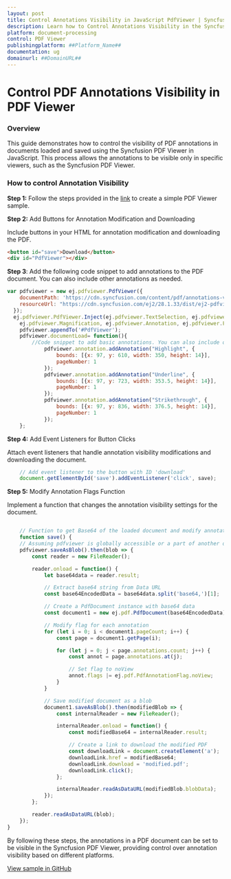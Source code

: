 ```yaml
---
layout: post
title: Control Annotations Visibility in JavaScript PdfViewer | Syncfusion
description: Learn how to Control Annotations Visibility in the Syncfusion ##Platform_Name## Pdfviewer control of Syncfusion Essential JS 2 and more.
platform: document-processing
control: PDF Viewer
publishingplatform: ##Platform_Name##
documentation: ug
domainurl: ##DomainURL##
---
```


# Control PDF Annotations Visibility in PDF Viewer

### Overview

This guide demonstrates how to control the visibility of PDF annotations in documents loaded and saved using the Syncfusion PDF Viewer in JavaScript. This process allows the annotations to be visible only in specific viewers, such as the Syncfusion PDF Viewer.

### How to control Annotation Visibility

**Step 1:** Follow the steps provided in the [link](https://help.syncfusion.com/document-processing/pdf/pdf-viewer/javascript-es6/getting-started/) to create a simple PDF Viewer sample.

**Step 2:** Add Buttons for Annotation Modification and Downloading

Include buttons in your HTML for annotation modification and downloading the PDF.

```html
<button id="save">Download</button>
<div id="PdfViewer"></div>
```
**Step 3**: Add the following code snippet to add annotations to the PDF document. You can also include other annotations as needed.

```js
var pdfviewer = new ej.pdfviewer.PdfViewer({
    documentPath: 'https://cdn.syncfusion.com/content/pdf/annotations-v1.pdf',
    resourceUrl: "https://cdn.syncfusion.com/ej2/28.1.33/dist/ej2-pdfviewer-lib",
  });
  ej.pdfviewer.PdfViewer.Inject(ej.pdfviewer.TextSelection, ej.pdfviewer.TextSearch, ej.pdfviewer.Print, ej.pdfviewer.Navigation, ej.pdfviewer.Toolbar,
    ej.pdfviewer.Magnification, ej.pdfviewer.Annotation, ej.pdfviewer.FormDesigner, ej.pdfviewer.FormFields, ej.pdfviewer.PageOrganizer);
    pdfviewer.appendTo('#PdfViewer');
    pdfviewer.documentLoad= function(){
        //Code snippet to add basic annotations. You can also include other annotations as needed.
            pdfviewer.annotation.addAnnotation("Highlight", {
                bounds: [{x: 97, y: 610, width: 350, height: 14}],
                pageNumber: 1
            });
            pdfviewer.annotation.addAnnotation("Underline", {
                bounds: [{x: 97, y: 723, width: 353.5, height: 14}],
                pageNumber: 1
            });
            pdfviewer.annotation.addAnnotation("Strikethrough", {
                bounds: [{x: 97, y: 836, width: 376.5, height: 14}],
                pageNumber: 1
            });
    };
```
**Step 4:** Add Event Listeners for Button Clicks

Attach event listeners that handle annotation visibility modifications and downloading the document.

```js
    // Add event listener to the button with ID 'download'
    document.getElementById('save').addEventListener('click', save);
```

**Step 5:** Modify Annotation Flags Function

Implement a function that changes the annotation visibility settings for the document.

```js

    // Function to get Base64 of the loaded document and modify annotation flags
    function save() {
    // Assuming pdfviewer is globally accessible or a part of another object
    pdfviewer.saveAsBlob().then(blob => {
        const reader = new FileReader();

        reader.onload = function() {
            let base64data = reader.result;

            // Extract base64 string from Data URL
            const base64EncodedData = base64data.split('base64,')[1];

            // Create a PdfDocument instance with base64 data
            const document1 = new ej.pdf.PdfDocument(base64EncodedData);

            // Modify flag for each annotation
            for (let i = 0; i < document1.pageCount; i++) {
                const page = document1.getPage(i);

                for (let j = 0; j < page.annotations.count; j++) {
                    const annot = page.annotations.at(j);

                    // Set flag to noView
                    annot.flags |= ej.pdf.PdfAnnotationFlag.noView;
                }
            }

            // Save modified document as a blob
            document1.saveAsBlob().then(modifiedBlob => {
                const internalReader = new FileReader();

                internalReader.onload = function() {
                    const modifiedBase64 = internalReader.result;

                    // Create a link to download the modified PDF
                    const downloadLink = document.createElement('a');
                    downloadLink.href = modifiedBase64;
                    downloadLink.download = 'modified.pdf';
                    downloadLink.click();
                };

                internalReader.readAsDataURL(modifiedBlob.blobData);
            });
        };

        reader.readAsDataURL(blob);
    });
}
```

By following these steps, the annotations in a PDF document can be set to be visible in the Syncfusion PDF Viewer, providing control over annotation visibility based on different platforms.

[View sample in GitHub](https://github.com/SyncfusionExamples/javascript-pdf-viewer-examples/tree/master/How%20to)